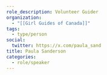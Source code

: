 ```yaml
---
role_description: Volunteer Guider
organization:
  - "[[Girl Guides of Canada]]"
tags:
  - type/person
social:
  twitter: https://x.com/paula_sand
title: Paula Sanderson
categories:
  - role/speaker
---
```

